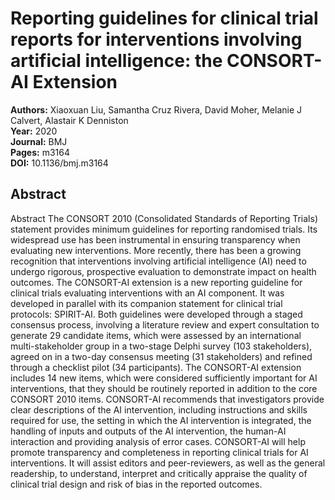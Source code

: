 # Reporting guidelines for clinical trial reports for interventions involving artificial intelligence: the CONSORT-AI Extension

**Authors:** Xiaoxuan Liu, Samantha Cruz Rivera, David Moher, Melanie J Calvert, Alastair K Denniston  
**Year:** 2020  
**Journal:** BMJ  
**Pages:** m3164  
**DOI:** 10.1136/bmj.m3164  

## Abstract
Abstract
            The CONSORT 2010 (Consolidated Standards of Reporting Trials) statement provides minimum guidelines for reporting randomised trials. Its widespread use has been instrumental in ensuring transparency when evaluating new interventions. More recently, there has been a growing recognition that interventions involving artificial intelligence (AI) need to undergo rigorous, prospective evaluation to demonstrate impact on health outcomes.
            The CONSORT-AI extension is a new reporting guideline for clinical trials evaluating interventions with an AI component. It was developed in parallel with its companion statement for clinical trial protocols: SPIRIT-AI. Both guidelines were developed through a staged consensus process, involving a literature review and expert consultation to generate 29 candidate items, which were assessed by an international multi-stakeholder group in a two-stage Delphi survey (103 stakeholders), agreed on in a two-day consensus meeting (31 stakeholders) and refined through a checklist pilot (34 participants).
            The CONSORT-AI extension includes 14 new items, which were considered sufficiently important for AI interventions, that they should be routinely reported in addition to the core CONSORT 2010 items. CONSORT-AI recommends that investigators provide clear descriptions of the AI intervention, including instructions and skills required for use, the setting in which the AI intervention is integrated, the handling of inputs and outputs of the AI intervention, the human-AI interaction and providing analysis of error cases.
            CONSORT-AI will help promote transparency and completeness in reporting clinical trials for AI interventions. It will assist editors and peer-reviewers, as well as the general readership, to understand, interpret and critically appraise the quality of clinical trial design and risk of bias in the reported outcomes.

